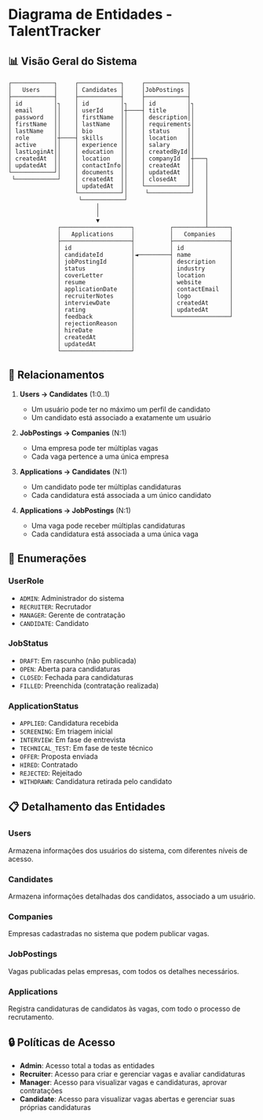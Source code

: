 # Diagrama de Entidades - TalentTracker

## 📊 Visão Geral do Sistema

```
┌────────────┐     ┌────────────┐     ┌────────────┐
│   Users    │     │ Candidates │     │JobPostings │
├────────────┤     ├────────────┤     ├────────────┤
│ id         │┐    │ id         │┐    │ id         │┐
│ email      ││    │ userId     │┼────┤ title      ││
│ password   ││    │ firstName  ││    │ description││
│ firstName  ││    │ lastName   ││    │ requirements│
│ lastName   ││    │ bio        ││    │ status     ││
│ role       │┼────┤ skills     ││    │ location   ││
│ active     ││    │ experience ││    │ salary     ││
│ lastLoginAt││    │ education  ││    │ createdById││
│ createdAt  ││    │ location   ││    │ companyId  │┼───┐
│ updatedAt  ││    │ contactInfo││    │ createdAt  ││   │
└────────────┘│    │ documents  ││    │ updatedAt  ││   │
 └────────────┘    │ createdAt  ││    │ closedAt   ││   │
                   │ updatedAt  ││    └────────────┘│   │
                   └────────────┘│     └────────────┘   │
                    └────────────┘                      │
                         │                              │
                         │                              │
                         ▼                              │
              ┌────────────────────┐          ┌─────────┴──────┐
              │   Applications     │          │   Companies    │
              ├────────────────────┤          ├────────────────┤
              │ id                 │          │ id             │
              │ candidateId        │◄─────────┤ name           │
              │ jobPostingId       │          │ description    │
              │ status             │          │ industry       │
              │ coverLetter        │          │ location       │
              │ resume             │          │ website        │
              │ applicationDate    │          │ contactEmail   │
              │ recruiterNotes     │          │ logo           │
              │ interviewDate      │          │ createdAt      │
              │ rating             │          │ updatedAt      │
              │ feedback           │          └────────────────┘
              │ rejectionReason    │
              │ hireDate           │
              │ createdAt          │
              │ updatedAt          │
              └────────────────────┘
```

## 🔄 Relacionamentos

1. **Users → Candidates** (1:0..1)
   - Um usuário pode ter no máximo um perfil de candidato
   - Um candidato está associado a exatamente um usuário

2. **JobPostings → Companies** (N:1)
   - Uma empresa pode ter múltiplas vagas
   - Cada vaga pertence a uma única empresa

3. **Applications → Candidates** (N:1)
   - Um candidato pode ter múltiplas candidaturas
   - Cada candidatura está associada a um único candidato

4. **Applications → JobPostings** (N:1)
   - Uma vaga pode receber múltiplas candidaturas
   - Cada candidatura está associada a uma única vaga

## 🔑 Enumerações

### UserRole
- `ADMIN`: Administrador do sistema
- `RECRUITER`: Recrutador
- `MANAGER`: Gerente de contratação
- `CANDIDATE`: Candidato

### JobStatus
- `DRAFT`: Em rascunho (não publicada)
- `OPEN`: Aberta para candidaturas
- `CLOSED`: Fechada para candidaturas
- `FILLED`: Preenchida (contratação realizada)

### ApplicationStatus
- `APPLIED`: Candidatura recebida
- `SCREENING`: Em triagem inicial
- `INTERVIEW`: Em fase de entrevista
- `TECHNICAL_TEST`: Em fase de teste técnico
- `OFFER`: Proposta enviada
- `HIRED`: Contratado
- `REJECTED`: Rejeitado
- `WITHDRAWN`: Candidatura retirada pelo candidato

## 📋 Detalhamento das Entidades

### Users
Armazena informações dos usuários do sistema, com diferentes níveis de acesso.

### Candidates
Armazena informações detalhadas dos candidatos, associado a um usuário.

### Companies
Empresas cadastradas no sistema que podem publicar vagas.

### JobPostings
Vagas publicadas pelas empresas, com todos os detalhes necessários.

### Applications
Registra candidaturas de candidatos às vagas, com todo o processo de recrutamento.

## 🔒 Políticas de Acesso

- **Admin**: Acesso total a todas as entidades
- **Recruiter**: Acesso para criar e gerenciar vagas e avaliar candidaturas
- **Manager**: Acesso para visualizar vagas e candidaturas, aprovar contratações
- **Candidate**: Acesso para visualizar vagas abertas e gerenciar suas próprias candidaturas
